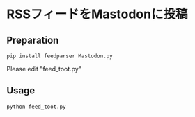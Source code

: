 # RSSフィードをMastodonに投稿

## Preparation

```
pip install feedparser Mastodon.py
```
Please edit "feed_toot.py"

## Usage
```
python feed_toot.py
```

